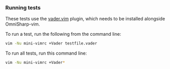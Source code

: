 ### Running tests

These tests use the  [vader.vim](https://github.com/junegunn/vader.vim) plugin,
which needs to be installed alongside OmniSharp-vim.

To run a test, run the following from the command line:

```sh
vim -Nu mini-vimrc +Vader testfile.vader
```

To run all tests, run this command line:

```sh
vim -Nu mini-vimrc +Vader*
```
